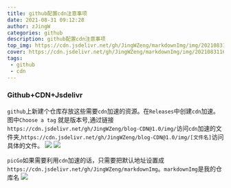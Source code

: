 ```yaml
---
title: github配置cdn注意事项
date: 2021-08-31 09:12:28
author: zJingW
categories: github
description: github配置cdn注意事项
top_img: https://cdn.jsdelivr.net/gh/JingWZeng/markdownImg/img/202108311650422.jpg
cover: https://cdn.jsdelivr.net/gh/JingWZeng/markdownImg/img/202108311650422.jpg
tags: 
 - github
 - cdn
---
```

### Github+CDN+Jsdelivr
`github`上新建个仓库存放这些需要`cdn`加速的资源。在`Releases`中创建`cdn`加速。图中`Choose a tag` 就是版本号,通过链接`https://cdn.jsdelivr.net/gh/JingWZeng/blog-CDN@1.0/img/`访问`cdn`加速的文件夹,`https://cdn.jsdelivr.net/gh/JingWZeng/blog-CDN@1.0/img/[文件名]`访问具体的文件。
![](https://cdn.jsdelivr.net/gh/JingWZeng/markdownImg/img/202108310924643.png)
![](https://cdn.jsdelivr.net/gh/JingWZeng/markdownImg/img/202108310920130.png)

`picGo`如果需要利用`cdn`加速的话，只需要把默认地址设置成`https://cdn.jsdelivr.net/gh/JingWZeng/markdownImg`。`markdownImg`是我的仓库名
![](https://cdn.jsdelivr.net/gh/JingWZeng/markdownImg/img/202108310931535.png)